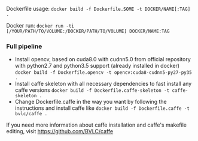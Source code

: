 Dockerfile usage: `docker build -f Dockerfile.SOME -t DOCKER/NAME[:TAG] .`

Docker run: `docker run -ti [/YOUR/PATH/TO/VOLUME:/DOCKER/PATH/TO/VOLUME] DOCKER/NAME:TAG`

### Full pipeline
* Install opencv, based on cuda8.0 with cudnn5.0 from official repository
  with python2.7 and python3.5 support (already installed in docker)
  `docker build -f Dockerfile.opencv -t opencv:cuda8-cudnn5-py27-py35 .`
* Install caffe skeleton with all necessary dependencies to fast install any caffe versions
  `docker build -f Dockerfile.caffe-skeleton -t caffe-skeleton .`
* Change Dockerfile.caffe in the way you want by following the instructions and install caffe like
  `docker build -f Dockerfile.caffe -t bvlc/caffe .`

If you need more information about caffe installation and caffe's makefile editing, visit https://github.com/BVLC/caffe